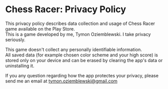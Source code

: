 # Chess Racer: Privacy Policy
  
This privacy policy describes data collection and usage of Chess Racer game available on the Play Store.  
This is a game developed by me, Tymon Oziemblewski. I take privacy seriously.  
  
This game doesn't collect any personally identifiable information.  
All saved data (for example chosen color scheme and your high score) is stored only on your device and can be erased by clearing the app's data or uninstalling it.  
  
If you any question regarding how the app protectes your privacy, please send me an email at tymon.oziemblewski@gmail.com  

